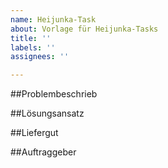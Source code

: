 ```yaml
---
name: Heijunka-Task
about: Vorlage für Heijunka-Tasks
title: ''
labels: ''
assignees: ''

---
```


##Problembeschrieb


##Lösungsansatz


##Liefergut


##Auftraggeber
